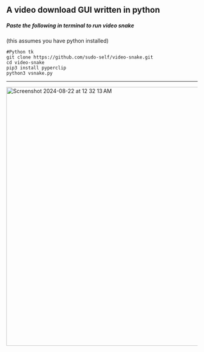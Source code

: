 ## A video download GUI written in python<br>
##### Paste the following in terminal to run video snake
(this assumes you have python installed)
```
#Python tk
git clone https://github.com/sudo-self/video-snake.git
cd video-snake
pip3 install pyperclip
python3 vsnake.py
```
<hr>
<img width="680" alt="Screenshot 2024-08-22 at 12 32 13 AM" src="https://github.com/user-attachments/assets/1e39496b-131e-4821-b643-477e3cf66053">

